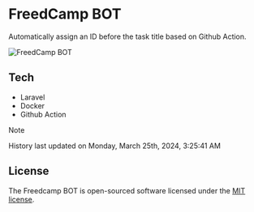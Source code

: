 # FreedCamp BOT

Automatically assign an ID before the task title based on Github Action.

![FreedCamp BOT](https://repository-images.githubusercontent.com/737932867/7d34798b-2680-471c-b089-a78a718d3d6a)

## Tech

- Laravel
- Docker
- Github Action

> [!NOTE]  
> History last updated on Monday, March 25th, 2024, 3:25:41 AM

## License

The Freedcamp BOT is open-sourced software licensed under the [MIT license](https://opensource.org/licenses/MIT).
